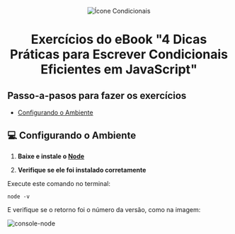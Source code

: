 <p align="center">
  <img alt="Ícone Condicionais" src="https://user-images.githubusercontent.com/29297788/64584380-dd0b2500-d36a-11e9-9bb6-e551e0d796a0.png" />
</p>

<h1 align="center">
  Exercícios do eBook "4 Dicas Práticas para Escrever Condicionais Eficientes em JavaScript"
</h1>

## Passo-a-pasos para fazer os exercícios

- [Configurando o Ambiente](#-configurando-o-ambiente)

## 💻 Configurando o Ambiente

1. **Baixe e instale o [Node](https://nodejs.org/en/)**

2. **Verifique se ele foi instalado corretamente**

Execute este comando no terminal:

```shell
node -v
```

E verifique se o retorno foi o número da versão, como na imagem:

![console-node](https://user-images.githubusercontent.com/29297788/64584587-bc8f9a80-d36b-11e9-9687-7f1ccd9fc660.jpg)